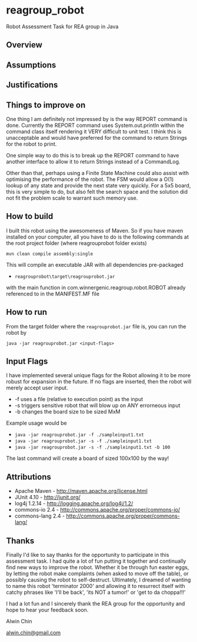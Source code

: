 reagroup_robot
==============

Robot Assessment Task for REA group in Java

Overview
-----------

Assumptions
-----------

Justifications
--------------

Things to improve on
---------------------
One thing I am definitely not impressed by is the way REPORT command is done.
Currently the REPORT command uses System.out.println within the command class itself
rendering it VERY difficult to unit test. I think this is unacceptable and would have preferred
for the command to return Strings for the robot to print.

One simple way to do this is to break up the REPORT command to have another interface to allow
it to return Strings instead of a CommandLog.

Other than that, perhaps using a Finite State Machine could also assist with optimising the
performance of the robot. The FSM would allow a O(1) lookup of any state and provide the next
state very quickly. For a 5x5 board, this is very simple to do, but also felt the search space
and the solution did not fit the problem scale to warrant such memory use.

How to build
------------
I built this robot using the awesomeness of Maven.
So if you have maven installed on your computer, all you have to do is the following commands
at the root project folder (where reagrouprobot folder exists)

`mvn clean compile assembly:single`

This will compile an executable JAR with all dependencies pre-packaged
* `reagrouprobot\target\reagrouprobot.jar`

with the main function in com.winnergenic.reagroup.robot.ROBOT already referenced to in the MANIFEST.MF file

How to run
----------
From the target folder where the `reagrouprobot.jar` file is, you can 
run the robot by

`java -jar reagrouprobot.jar <input-flags>`

Input Flags
-----------
I have implemented several unique flags for the Robot allowing it to be more robust for expansion
in the future. If no flags are inserted, then the robot will merely accept user input.

* -f <filename>	uses a file (relative to execution point) as the input
* -s	triggers sensitive robot that will blow up on ANY errorneous input
* -b <int M>	changes the board size to be sized MxM

Example usage would be

* `java -jar reagrouprobot.jar -f ./sampleinput1.txt`
* `java -jar reagrouprobot.jar -s -f ./sampleinput1.txt`
* `java -jar reagrouprobot.jar -s -f ./sampleinput1.txt -b 100`

The last command will create a board of sized 100x100 by the way!

Attributions
-------------
* Apache Maven - http://maven.apache.org/license.html
* JUnit 4.10 - http://junit.org/
* log4j 1.2.14 - http://logging.apache.org/log4j/1.2/
* commons-io 2.4 - http://commons.apache.org/proper/commons-io/
* commons-lang 2.4 - http://commons.apache.org/proper/commons-lang/

Thanks
-------
Finally I'd like to say thanks for the opportunity to participate in this assessment task.
I had quite a lot of fun putting it together and continually find new ways to improve the robot.
Whether it be through fun easter eggs, by letting the robot make complaints (when asked to move off
the table), or possibly causing the robot to self-destruct.
Ultimately, I dreamed of wanting to name this robot 'terminator 2000' and allowing it to resurrect itself 
with catchy phrases like 'I'll be back', 'its NOT a tumor!' or 'get to da choppa!!!'

I had a lot fun and I sincerely thank the REA group for the opportunity and hope to hear
your feedback soon.

Alwin Chin

alwin.chin@gmail.com